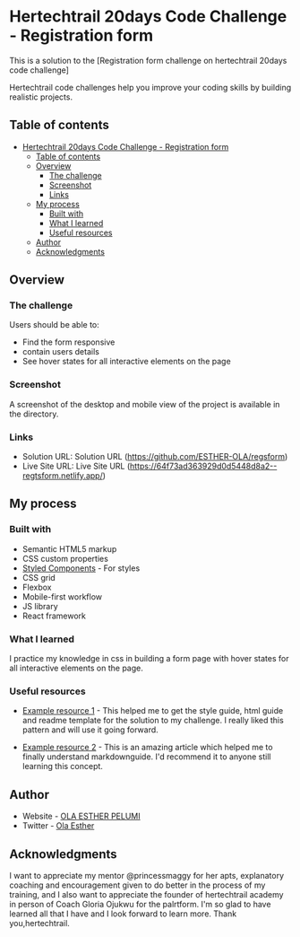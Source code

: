 # Hertechtrail 20days Code Challenge - Registration form

This is a solution to the [Registration form challenge on hertechtrail 20days code challenge]
 
 Hertechtrail code challenges help you improve your coding skills by building realistic projects. 

## Table of contents

- [Hertechtrail 20days Code Challenge - Registration form](#hertechtrail-20days-code-challenge---registration-form)
  - [Table of contents](#table-of-contents)
  - [Overview](#overview)
    - [The challenge](#the-challenge)
    - [Screenshot](#screenshot)
    - [Links](#links)
  - [My process](#my-process)
    - [Built with](#built-with)
    - [What I learned](#what-i-learned)
    - [Useful resources](#useful-resources)
  - [Author](#author)
  - [Acknowledgments](#acknowledgments)

## Overview

### The challenge

Users should be able to:

- Find the form responsive
- contain users details
- See hover states for all interactive elements on the page

### Screenshot

A screenshot of the desktop and mobile view of the project is available in the directory.

### Links

- Solution URL: Solution URL (https://github.com/ESTHER-OLA/regsform)
- Live Site URL: Live Site URL (https://64f73ad363929d0d5448d8a2--regtsform.netlify.app/)

## My process

### Built with

- Semantic HTML5 markup
- CSS custom properties
- [Styled Components](https://styled-components.com/) - For styles
- CSS grid
- Flexbox
- Mobile-first workflow
- JS library
- React framework


### What I learned

I practice my knowledge in css in building a form page with hover states for all interactive elements on the page.

### Useful resources

- [Example resource 1](https://www.frontendmentor.io/challenges/intro-component-with-signup-form-5cf91bd49edda32581d28fd1) - This helped me to get the style guide, html guide and readme template for the solution to my challenge. I really liked this pattern and will use it going forward.
  
- [Example resource 2](https://www.markdownguide.org/getting-started/) - This is an amazing article which helped me to finally understand markdownguide. I'd recommend it to anyone still learning this concept.


## Author

- Website - [OLA ESTHER PELUMI](https://github.com/ESTHER-OLA)
- Twitter - [Ola Esther](https://twitter.com/P_tomiwa_?t=HE5B98KKAv0af67LEabh6Q&s=09)

## Acknowledgments
I want to appreciate my mentor @princessmaggy for her apts, explanatory coaching and encouragement given to do better in the process of my training, and I also want to appreciate the founder of hertechtrail academy in person of Coach Gloria Ojukwu for the palrtform. I'm so glad to have learned all that I have and I look forward to learn more. Thank you,hertechtrail.